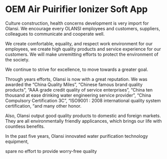 # OEM Air Puirifier Ionizer Soft App

Culture construction, health concerns development is very import for Olansi.
We encourage every OLANSI employees and customers, suppliers, colleagues to communicate and cooperate well.

We create comfortable, equality, and respect work environment for our employees, we create high quality products and service experience for our customers. We will make unremitting efforts to protect the environment of the society.

We continue to strive for excellence, to move towards a greater goal.

Through years efforts, Olansi is now with a great reputation.
We was awarded the “China Quality Miles”, “Chinese famous brand quality products”, “AAA grade credit quality of service enterprises”, “China ten thousand at ease drinking water engineering service provider”, “China Compulsory Certification 3C”, “ISO9001 : 2008 international quality system certification, “and many other honor.

Also, Olansi output good quality products to domestic and foreign markets. They are all environmentally friendly applicances, which brings our life with countless benefits.

In the past five years, Olansi innovated water purification technology equipment,

spare no effort to provide worry-free quality
